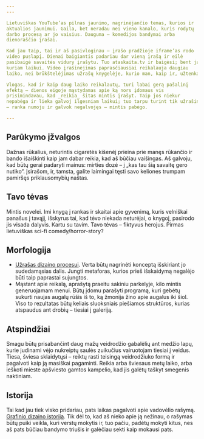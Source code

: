 ```yaml
---
---

Lietuviškas YouTube’as pilnas jaunimo, nagrinėjančio temas, kurios ir
aktualios jaunimui. Gaila, bet neradau nei vieno kanalo, kuris rodytų
darbo procesą ar jo vaisius. Dauguma – komedijos bandymai arba
dienoraščio įrašai.

Kad jau taip, tai ir aš pasivloginau – įrašo pradžioje iframe’as rodo
video puslapį. Dienai baigiantis padariau dar vieną įrašą ir eilė
pasibaigė savaitės vidury įrašytu. Tuo ataskaita.tv ir baigėsi; bent jau
kuriam laikui. Video įrašinėjimas paprasčiausiai reikalauja daugiau
laiko, nei brūkštelėjimas užrašų knygelėje, kurio man, kaip ir, užtenka.

Vlogas, kad ir kaip daug laiko reikalautų, turi labai gerą pašalinį
efektą – dienos eigoje mąstydamas apie ką nors įdomaus vis
prisimindavau, kad _reikia_ šitas mintis įrašyt. Taip jos niekur
nepabėga ir lieka galvoj ilgesniam laikui; tuo tarpu turint tik užrašinę
– ranka numoju ir galvok negalvojęs – mintis pabėgo.

---
```


## Parūkymo įžvalgos

Dažnas rūkalius, neturintis cigaretės kišenėj prieina prie manęs
rūkančio ir bando išaiškinti kaip jam dabar reikia, kad aš būčiau
vaišingas. Aš galvoju, kad būtų gerai padaryti mainus: mirties dozė – į
„kas tau šią savaitę gero nutiko“. Įsirašom, ir, tamsta, galite
laimingai tęsti savo keliones trumpam pamiršęs priklausomybių naštas.

## Tavo tėvas

Mintis novelei. Imi knygą į rankas ir skaitai apie gyvenimą, kuris
velniškai panašus į tavąjį, išskyrus tai, kad tėvo niekada neturėjai, o
knygoj, pasirodo jis visada dalyvis. Kartu su tavim. Tavo tėvas –
fiktyvus herojus. Pirmas lietuviškas sci-fi comedy/horror-story?

## Morfologija

- [Užrašas dizaino
  procesui](http://creatingminds.org/tools/tools_ideation.htm). Verta
  būtų nagrinėti konceptą išskiriant jo sudedamąsias dalis. Jungti
  metaforas, kurios prieš išskaidymą negalėjo būti taip paprastai
  sujungtos.
- Mąstant apie reikalą, aprašytą praeitu sakiniu parkelyje, kilo mintis
  generuojamam menui. Būtų įdomu parašyti programą, kuri gebėtų sukurti
  naujas augalų rūšis iš to, ką žmonija žino apie augalus iki šiol. Viso
  to rezultatas būtų keliais sluoksniais piešiamos struktūros, kurias
  atspaudus ant drobių – tiesiai į galeriją.

## Atspindžiai

Smagu būtų prisabančint daug mažų veidrodžio gabalėlių ant medžio lapų,
kurie judinami vėjo nukreiptų saulės zuikučius vairuotojam tiesiai į
veidus. Tiesa, šviesa sklaidytųsi – reiktų rasti teisingą veidrodžiuko
formą ir pagalvoti kaip ją masiškai pagaminti. Reikia arba šviesaus metų
laiko, arba ieškoti mieste apšviesto gamtos kampelio, kad jis galėtų
taškyt smegenis naktiniam.

## Istorija

Tai kad jau tiek visko pridariau, pats laikas pagalvoti apie vadovėlio
rašymą. [Grafinio dizaino
istorija](http://gds.parkland.edu/gds/!lectures/history/0010_why/why.html).
Tik dėl to, kad aš nieko apie ją nežinau, o rašymas būtų puiki veikla,
kuri verstų mokytis ir, tuo pačiu, padėtų mokyti kitus, nes aš pats
būčiau bandymo triušis ir galėčiau sekti kaip mokausi pats.
